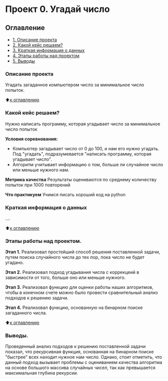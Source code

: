 # Проект 0. Угадай число

## Оглавление

- [1. Описание проекта](https://github.com/borrnbor/sf_dataScience/tree/main/project_0#%D0%BE%D0%BF%D0%B8%D1%81%D0%B0%D0%BD%D0%B8%D0%B5-%D0%BF%D1%80%D0%BE%D0%B5%D0%BA%D1%82%D0%B0)
- [2. Какой кейс решаем?](https://github.com/borrnbor/sf_dataScience/tree/main/project_0#%D0%BA%D0%B0%D0%BA%D0%BE%D0%B9-%D0%BA%D0%B5%D0%B9%D1%81-%D1%80%D0%B5%D1%88%D0%B0%D0%B5%D0%BC)
- [3. Краткая информация о данных](https://github.com/borrnbor/sf_dataScience/tree/main/project_0#%D0%BA%D1%80%D0%B0%D1%82%D0%BA%D0%B0%D1%8F-%D0%B8%D0%BD%D1%84%D0%BE%D1%80%D0%BC%D0%B0%D1%86%D0%B8%D1%8F-%D0%BE-%D0%B4%D0%B0%D0%BD%D0%BD%D1%8B%D1%85)
- [4. Этапы работы над проектом](https://github.com/borrnbor/sf_dataScience/project_0/README.md#Этапы-работы-над-проектом)
- [5. Выводы](https://github.com/borrnbor/sf_dataScience/project_0/README.md#Выводы)

### Описание проекта

Угадать загаданное компьютером число за минимальное число попыток.

⬆️[к оглавлению](https://github.com/borrnbor/sf_dataScience/tree/main/project_0#%D0%BE%D0%B3%D0%BB%D0%B0%D0%B2%D0%BB%D0%B5%D0%BD%D0%B8%D0%B5)

### Какой кейс решаем?

Нужно написать программу, которая угадывает число за минимальное число попыток

**Условия соревнования:**

- Компьютер загадывает число от 0 до 100, и нам его нужно угадать. Под "угадать", подразумевается "написать программу, которая угадывает число".
- Алгоритм учитывает информацию о том, больше ли случайное число или меньше нужного нам.

**Метрика качества**
Результаты оцениваются по среднему количеству попыток при 1000 повторений

**Что практикуем**
Учимся писать хороший код на python

### Краткая информация о данных

....

⬆️[к оглавлению](https://github.com/borrnbor/sf_dataScience/tree/main/project_0#%D0%BE%D0%B3%D0%BB%D0%B0%D0%B2%D0%BB%D0%B5%D0%BD%D0%B8%D0%B5)

### Этапы работы над проектом.

**Этап 1.**
Реализовал простейший способ решения поставленной задачи, путем поиска случайного числа до тех пор, пока число не будет угадано.

**Этап 2.**
Реализовал подход угадывания числа с коррекцеий в зависимости от того, больше оно или меньше нужного.

**Этап 3.**
Реализовал функцию для оценки работы наших алгоритмов, чтобы в конечном счете можно было провести сравнительный анализ подходов к решению задачи.

**Этап 4.**
Реализовал функцию, основанную на бинарном поиске загаданного числа.

⬆️[к оглавлению](https://github.com/borrnbor/sf_dataScience/tree/main/project_0#%D0%BE%D0%B3%D0%BB%D0%B0%D0%B2%D0%BB%D0%B5%D0%BD%D0%B8%D0%B5)

### Выводы.

Проведенный анализ подходов к решению поставленной задачи показал, что рекурсивная функция, основанная на бинарном поиске "быстрее" всех находит нужное нам число. Однако, стоит отметить, что данный подход вызывает проблемы с оцениванием качества алгоритма на основе большого массива случайных чисел, так как превышается максимальная глубина рекурсии.

